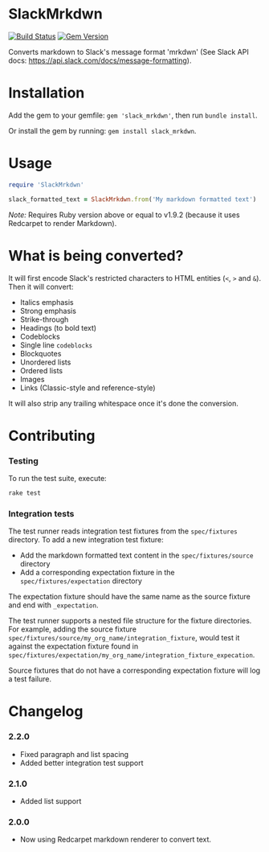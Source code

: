 # SlackMrkdwn

[![Build Status](https://travis-ci.com/BlazingBBQ/SlackMrkdwn.svg?branch=master)](https://travis-ci.com/BlazingBBQ/SlackMrkdwn)
[![Gem Version](https://badge.fury.io/rb/slack_mrkdwn.svg)](https://badge.fury.io/rb/slack_mrkdwn)

Converts markdown to Slack's message format 'mrkdwn' (See Slack API docs: https://api.slack.com/docs/message-formatting).

# Installation

Add the gem to your gemfile: `gem 'slack_mrkdwn'`, then run `bundle install`.

Or install the gem by running: `gem install slack_mrkdwn`.

# Usage

```ruby
require 'SlackMrkdwn'

slack_formatted_text = SlackMrkdwn.from('My markdown formatted text')
```

_Note:_ Requires Ruby version above or equal to v1.9.2 (because it uses Redcarpet to render Markdown).

# What is being converted?

It will first encode Slack's restricted characters to HTML entities (`<`, `>` and `&`). Then it will convert:

- Italics emphasis
- Strong emphasis
- Strike-through
- Headings (to bold text)
- Codeblocks
- Single line `codeblocks`
- Blockquotes
- Unordered lists
- Ordered lists
- Images
- Links (Classic-style and reference-style)

It will also strip any trailing whitespace once it's done the conversion.

# Contributing

### Testing

To run the test suite, execute:

```sh
rake test
```

### Integration tests

The test runner reads integration test fixtures from the `spec/fixtures` directory. To add a new integration test fixture:

- Add the markdown formatted text content in the `spec/fixtures/source` directory
- Add a corresponding expectation fixture in the `spec/fixtures/expectation` directory

The expectation fixture should have the same name as the source fixture and end with `_expectation`.

The test runner supports a nested file structure for the fixture directories.
For example, adding the source fixture `spec/fixtures/source/my_org_name/integration_fixture`, would test it against the expectation fixture found in `spec/fixtures/expectation/my_org_name/integration_fixture_expecation`.

Source fixtures that do not have a corresponding expectation fixture will log a test failure.

# Changelog

### 2.2.0

- Fixed paragraph and list spacing
- Added better integration test support

### 2.1.0

- Added list support

### 2.0.0

- Now using Redcarpet markdown renderer to convert text.
